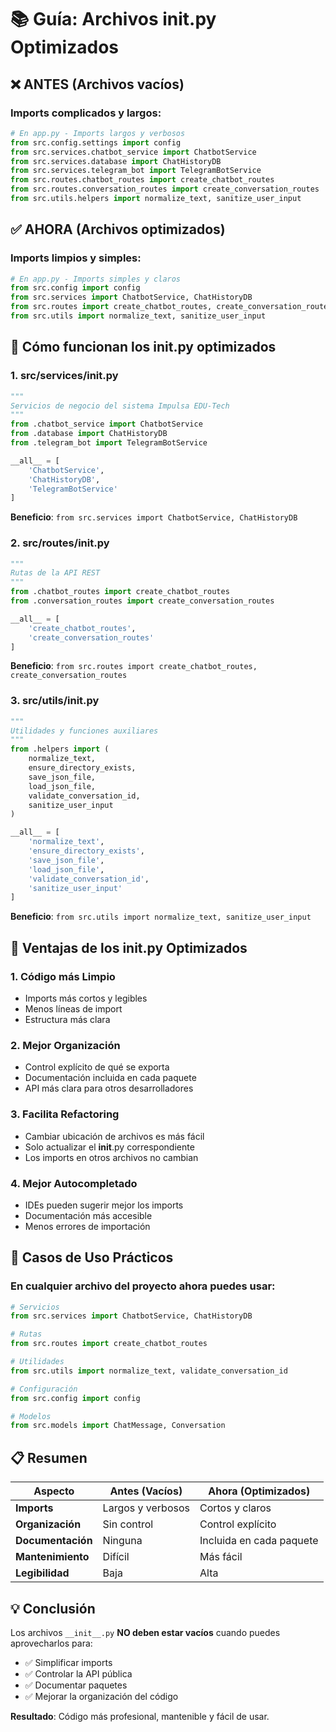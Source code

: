 # 📚 Guía: Archivos __init__.py Optimizados

## ❌ **ANTES (Archivos vacíos)**

### Imports complicados y largos:
```python
# En app.py - Imports largos y verbosos
from src.config.settings import config
from src.services.chatbot_service import ChatbotService
from src.services.database import ChatHistoryDB
from src.services.telegram_bot import TelegramBotService
from src.routes.chatbot_routes import create_chatbot_routes
from src.routes.conversation_routes import create_conversation_routes
from src.utils.helpers import normalize_text, sanitize_user_input
```

## ✅ **AHORA (Archivos optimizados)**

### Imports limpios y simples:
```python
# En app.py - Imports simples y claros
from src.config import config
from src.services import ChatbotService, ChatHistoryDB
from src.routes import create_chatbot_routes, create_conversation_routes
from src.utils import normalize_text, sanitize_user_input
```

## 🔧 **Cómo funcionan los __init__.py optimizados**

### 1. **src/services/__init__.py**
```python
"""
Servicios de negocio del sistema Impulsa EDU-Tech
"""
from .chatbot_service import ChatbotService
from .database import ChatHistoryDB
from .telegram_bot import TelegramBotService

__all__ = [
    'ChatbotService',
    'ChatHistoryDB', 
    'TelegramBotService'
]
```

**Beneficio**: `from src.services import ChatbotService, ChatHistoryDB`

### 2. **src/routes/__init__.py**
```python
"""
Rutas de la API REST
"""
from .chatbot_routes import create_chatbot_routes
from .conversation_routes import create_conversation_routes

__all__ = [
    'create_chatbot_routes',
    'create_conversation_routes'
]
```

**Beneficio**: `from src.routes import create_chatbot_routes, create_conversation_routes`

### 3. **src/utils/__init__.py**
```python
"""
Utilidades y funciones auxiliares
"""
from .helpers import (
    normalize_text,
    ensure_directory_exists,
    save_json_file,
    load_json_file,
    validate_conversation_id,
    sanitize_user_input
)

__all__ = [
    'normalize_text',
    'ensure_directory_exists', 
    'save_json_file',
    'load_json_file',
    'validate_conversation_id',
    'sanitize_user_input'
]
```

**Beneficio**: `from src.utils import normalize_text, sanitize_user_input`

## 🎯 **Ventajas de los __init__.py Optimizados**

### 1. **Código más Limpio**
- Imports más cortos y legibles
- Menos líneas de import
- Estructura más clara

### 2. **Mejor Organización**
- Control explícito de qué se exporta
- Documentación incluida en cada paquete
- API más clara para otros desarrolladores

### 3. **Facilita Refactoring**
- Cambiar ubicación de archivos es más fácil
- Solo actualizar el __init__.py correspondiente
- Los imports en otros archivos no cambian

### 4. **Mejor Autocompletado**
- IDEs pueden sugerir mejor los imports
- Documentación más accesible
- Menos errores de importación

## 🚀 **Casos de Uso Prácticos**

### En cualquier archivo del proyecto ahora puedes usar:
```python
# Servicios
from src.services import ChatbotService, ChatHistoryDB

# Rutas  
from src.routes import create_chatbot_routes

# Utilidades
from src.utils import normalize_text, validate_conversation_id

# Configuración
from src.config import config

# Modelos
from src.models import ChatMessage, Conversation
```

## 📋 **Resumen**

| Aspecto | Antes (Vacíos) | Ahora (Optimizados) |
|---------|---------------|-------------------|
| **Imports** | Largos y verbosos | Cortos y claros |
| **Organización** | Sin control | Control explícito |
| **Documentación** | Ninguna | Incluida en cada paquete |
| **Mantenimiento** | Difícil | Más fácil |
| **Legibilidad** | Baja | Alta |

## 💡 **Conclusión**

Los archivos `__init__.py` **NO deben estar vacíos** cuando puedes aprovecharlos para:
- ✅ Simplificar imports
- ✅ Controlar la API pública
- ✅ Documentar paquetes
- ✅ Mejorar la organización del código

**Resultado**: Código más profesional, mantenible y fácil de usar.
